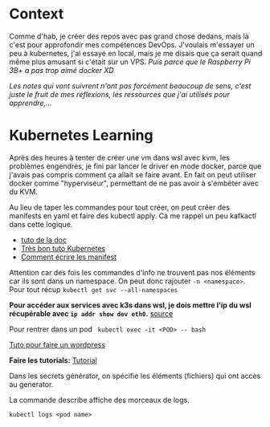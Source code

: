 # Context

Comme d'hab, je créer des repos avec pas grand chose dedans, mais là c'est pour approfondir mes compétences DevOps. J'voulais m'essayer un peu à kubernetes, j'ai essayé en local, mais je me disais que ça serait quand même plus amusant si c'était sur un VPS. *Puis parce que le Raspberry Pi 3B+ a pas trop aimé docker XD*

*Les notes qui vont suivrent n'ont pas forcément beaucoup de sens, c'est juste le fruit de mes réflexions, les ressources que j'ai utilisés pour apprendre,...*

# Kubernetes Learning

Après des heures à tenter de créer une vm dans wsl avec kvm, les problèmes engendrés, je fini par lancer le driver en mode docker, parce que j'avais pas compris comment ça allait se faire avant. En fait on peut utiliser docker comme "hyperviseur", permettant de ne pas avoir à s'embêter avec du KVM.

Au lieu de taper les commandes pour tout créer, on peut créer des manifests en yaml et faire des kubectl apply. Ca me rappel un peu kafkactl dans cette logique.

- [tuto de la doc](https://kubernetes.io/fr/docs/tutorials/hello-minikube/)
- [Très bon tuto Kubernetes](https://blog.stephane-robert.info/docs/conteneurs/orchestrateurs/kubernetes/introduction/)
- [Comment écrire les manifest](https://blog.stephane-robert.info/docs/conteneurs/orchestrateurs/kubernetes/ecrire-manifests/)

Attention car des fois les commandes d'info ne trouvent pas nos éléments car ils sont dans un namespace. On peut donc rajouter ``-n <namespace>``. Pour tout récup ``kubectl get svc --all-namespaces``


**Pour accéder aux services avec k3s dans wsl, je dois mettre l'ip du wsl récupérable avec ``ip addr show dev eth0``.**
[source](https://gist.github.com/ibuildthecloud/1b7d6940552ada6d37f54c71a89f7d00)

Pour rentrer dans un pod `` kubectl exec -it <POD> -- bash``


[Tuto pour faire un wordpress](https://kubernetes.io/docs/tutorials/stateful-application/mysql-wordpress-persistent-volume/)

**Faire les tutorials:** [Tutorial](https://kubernetes.io/docs/tutorials/)


Dans les secrets générator, on spécifie les éléments (fichiers) qui ont accès au generator.

La commande describe affiche des morceaux de logs.

``kubectl logs <pod name>``